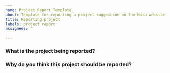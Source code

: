 ```yaml
---
name: Project Report Template
about: Template for reporting a project suggestion on the Musa website
title: Reporting project
labels: project report
assignees: ''

---
```


### What is the project being reported?
<!-- Tip: You can copy the project text using the button at the top right corner of the card. -->

### Why do you think this project should be reported?
<!-- -->
